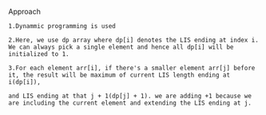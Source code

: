 Approach

    1.Dynammic programming is used 
    
    2.Here, we use dp array where dp[i] denotes the LIS ending at index i. We can always pick a single element and hence all dp[i] will be initialized to 1.

    3.For each element arr[i], if there's a smaller element arr[j] before it, the result will be maximum of current LIS length ending at i(dp[i]), 
    
    and LIS ending at that j + 1(dp[j] + 1). we are adding +1 because we are including the current element and extending the LIS ending at j.